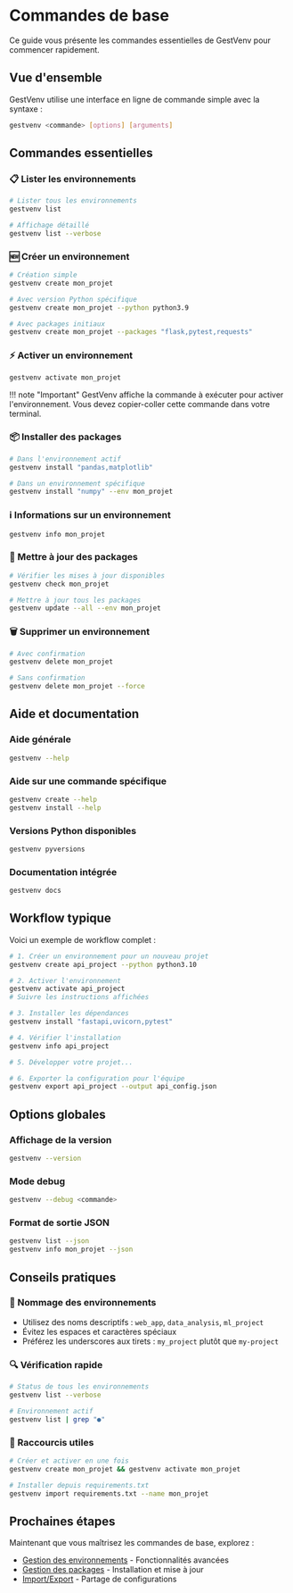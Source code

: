 # Commandes de base

Ce guide vous présente les commandes essentielles de GestVenv pour commencer rapidement.

## Vue d'ensemble

GestVenv utilise une interface en ligne de commande simple avec la syntaxe :

```bash
gestvenv <commande> [options] [arguments]
```

## Commandes essentielles

### 📋 Lister les environnements

```bash
# Lister tous les environnements
gestvenv list

# Affichage détaillé
gestvenv list --verbose
```

### 🆕 Créer un environnement

```bash
# Création simple
gestvenv create mon_projet

# Avec version Python spécifique
gestvenv create mon_projet --python python3.9

# Avec packages initiaux
gestvenv create mon_projet --packages "flask,pytest,requests"
```

### ⚡ Activer un environnement

```bash
gestvenv activate mon_projet
```

!!! note "Important"
    GestVenv affiche la commande à exécuter pour activer l'environnement. Vous devez copier-coller cette commande dans votre terminal.

### 📦 Installer des packages

```bash
# Dans l'environnement actif
gestvenv install "pandas,matplotlib"

# Dans un environnement spécifique
gestvenv install "numpy" --env mon_projet
```

### ℹ️ Informations sur un environnement

```bash
gestvenv info mon_projet
```

### 🔄 Mettre à jour des packages

```bash
# Vérifier les mises à jour disponibles
gestvenv check mon_projet

# Mettre à jour tous les packages
gestvenv update --all --env mon_projet
```

### 🗑️ Supprimer un environnement

```bash
# Avec confirmation
gestvenv delete mon_projet

# Sans confirmation
gestvenv delete mon_projet --force
```

## Aide et documentation

### Aide générale

```bash
gestvenv --help
```

### Aide sur une commande spécifique

```bash
gestvenv create --help
gestvenv install --help
```

### Versions Python disponibles

```bash
gestvenv pyversions
```

### Documentation intégrée

```bash
gestvenv docs
```

## Workflow typique

Voici un exemple de workflow complet :

```bash
# 1. Créer un environnement pour un nouveau projet
gestvenv create api_project --python python3.10

# 2. Activer l'environnement
gestvenv activate api_project
# Suivre les instructions affichées

# 3. Installer les dépendances
gestvenv install "fastapi,uvicorn,pytest"

# 4. Vérifier l'installation
gestvenv info api_project

# 5. Développer votre projet...

# 6. Exporter la configuration pour l'équipe
gestvenv export api_project --output api_config.json
```

## Options globales

### Affichage de la version

```bash
gestvenv --version
```

### Mode debug

```bash
gestvenv --debug <commande>
```

### Format de sortie JSON

```bash
gestvenv list --json
gestvenv info mon_projet --json
```

## Conseils pratiques

### 🎯 Nommage des environnements

- Utilisez des noms descriptifs : `web_app`, `data_analysis`, `ml_project`
- Évitez les espaces et caractères spéciaux
- Préférez les underscores aux tirets : `my_project` plutôt que `my-project`

### 🔍 Vérification rapide

```bash
# Status de tous les environnements
gestvenv list --verbose

# Environnement actif
gestvenv list | grep "●"
```

### 🚀 Raccourcis utiles

```bash
# Créer et activer en une fois
gestvenv create mon_projet && gestvenv activate mon_projet

# Installer depuis requirements.txt
gestvenv import requirements.txt --name mon_projet
```

## Prochaines étapes

Maintenant que vous maîtrisez les commandes de base, explorez :

- [Gestion des environnements](../user-guide/environment-management.md) - Fonctionnalités avancées
- [Gestion des packages](../user-guide/package-management.md) - Installation et mise à jour
- [Import/Export](../user-guide/import-export.md) - Partage de configurations